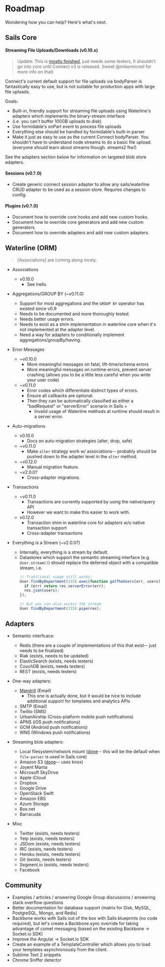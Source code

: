 # Roadmap


Wondering how you can help?  Here's what's next.

## Sails Core

#### Streaming File Uploads/Downloads (v0.10.x)

> Update: This is [mostly finished](https://github.com/mikermcneil/file-parser), just needs some testers, It shouldn't go into core until Connect v3 is released.
>         (tweet @mikermcneil for more info on that)

Connect's current default support for file uploads via bodyParser is fantastically easy to use, but is not suitable for production apps with large file uploads.

Goals:
  + Built-in, friendly support for streaming file uploads using Waterline's adapters which implements the binary-stream interface
  + (i.e. you can't buffer 100GB uploads to disk)
  + Use formidable's onPart event to process file uploads
  + Everything else should be handled by formidable's built-in parser
  + Make it just as easy to use as the current Connect bodyParser.  You shouldn't have to understand node streams to do a basic file upload.  (everyone should learn about streams though.  streams2 ftw!)

See the adapters section below for information on targeted blob store adapters.


#### Sessions  (v0.?.0)
+ Create generic connect session adapter to allow any sails/waterline CRUD adapter to be used as a session store. Requires changes to config.

#### Plugins  (v0.?.0)
+ Document how to override core hooks and add new custom hooks.
+ Document how to override core generators and add new custom generators.
+ Document how to override adapters and add new custom adapters.



## Waterline (ORM)
> [Associations] are coming along nicely.

+ Associations
  + v0.10.0
    + See trello

+ Aggregations/GROUP BY (~v0.11.0)
  + Support for most aggregations and the `GROUP BY` operator has existed since v0.9
  + Needs to be documented and more thoroughly tested.
  + Needs better usage errors.
  + Needs to exist as a shim implementation in waterline core when it's not implemented at the adapter level.
  + Need a way for adapters to conditionally implement aggregations/groupBy/having.

+ Error Messages
  + ~v0.10.0
    + More meaningful messages on fatal, lift-time/schema errors
    + More meaningful messages on runtime errors, prevent server crashing (allows you to be a little less careful when you write your user code)
  + ~v0.11.0
    + Error codes which differentiate distinct types of errors.
    + Ensure all callbacks are optional.
    + Then they can be automatically classified as either a "badRequest" or "serverError" scenario in Sails
      + 
      + Invalid usage of Waterline methods at runtime should result in a server error.

+ Auto-migrations
  + v0.10.0
    + Docs on auto-migration strategies (alter, drop, safe)
  + ~v0.11.0
    + Make `alter` strategy work w/ associations-- probably should be pushed down to the adapter level in the `alter` method.
  + ~v0.12.0
    + Manual migration feature.
  + ~v2.0.0?
    + Cross-adapter migrations.


+ Transactions
  + ~v0.11.0
    + Transactions are currently supported by using the native/query API
    + However we want to make this easier to work with.
  + v0.12.0
    + Transaction shim in waterline core for adapters w/o native transaction support
    + Cross-adapter transactions



+ Everything is a Stream (~v2.0.0?)
  + Internally, everything is a stream by default.
  + Datastores which support the semantic streaming interface (e.g. `User.stream()`) should replace the deferred object with a compatible stream, i.e.
    ```javascript
    // Traditional usage still works:
    User.findByDepartment(315).exec(function gotTheUsers(err, users){
      if (err) return res.serverError(err);
      res.json(users);
    });

    // But you can also access the stream
    User.findByDepartment(315).pipe(res);
    ```



## Adapters

+ Semantic interfcace:
  + Redis (there are a couple of implementations of this that exist-- just needs to be finalized)
  + Riak (exists, needs to be updated)
  + ElasticSearch (exists, needs testers)
  + CouchDB (exists, needs testers)
  + REST (exists, needs testers)

+ One-way adapters:
  + [Mandrill](https://github.com/mikermcneil/sails-mandrill) (Email)
    + This one is actually done, but it would be nice to include additional support for templates and analytics APIs
  + SMTP (Email)
  + Twillio (SMS)
  + UrbanAirship (Cross-platform mobile push notifications)
  + APNS (iOS push notifications)
  + GCM (Android push notifications)
  + WNS (Windows push notifications)

+ Streaming blob adapters:
  + Local filesystem/network mount ([done](https://github.com/balderdashy/sails-local-fs)-- this will be the default when `file-parser` is used in Sails core)
  + Amazon S3 ([done](https://github.com/mikermcneil/sails-s3)-- uses knox)
  + Joyent Manta
  + Microsoft SkyDrive
  + Apple iCloud
  + Dropbox
  + Google Drive
  + OpenStack Swift
  + Amazon EBS
  + Azure Storage
  + Box.net
  + Barracuda

+ Misc
  + Twitter (exists, needs testers)
  + Yelp (exists, needs testers)
  + JSDom (exists, needs testers)
  + IRC (exists, needs testers)
  + Heroku (exists, needs testers)
  + Git (exists, needs testers)
  + Segment.io (exists, needs testers)
  + Facebook




## Community
+ Examples / articles / answering Google Group discussions / answering stack overflow questions
+ Better documentation for database support (matrix for Disk, MySQL, PostgreSQL, Mongo, and Redis)
+ Backbone works with Sails out of the box with Sails blueprints (no code required), but let's create a Backbone.sync override for taking advantage of comet messaging (based on the existing Backbone -> Socket.io SDK)
+ Improve the Angular -> Socket.io SDK
+ Create an example of a TemplateController which allows you to load your templates asynchronously from the client.
+ Sublime Text 2 snippets
+ Chrome Sniffer detector
